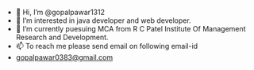 - 👋 Hi, I’m @gopalpawar1312
- 👀 I’m interested in java developer and web developer.
- 🌱 I’m currently puesuing MCA from R C Patel Institute Of Management Research and Development.
- 📫 To reach me please send email on following email-id
- gopalpawar0383@gmail.com

<!---
gopalpawar1312/gopalpawar1312 is a ✨ special ✨ repository because its `README.md` (this file) appears on your GitHub profile.
You can click the Preview link to take a look at your changes.
--->
